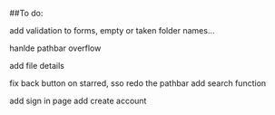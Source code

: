 ##To do:

add validation to forms, empty or taken folder names...

hanlde pathbar overflow

add file details

fix back button on starred, sso redo the pathbar
add search function

add sign in page
add create account